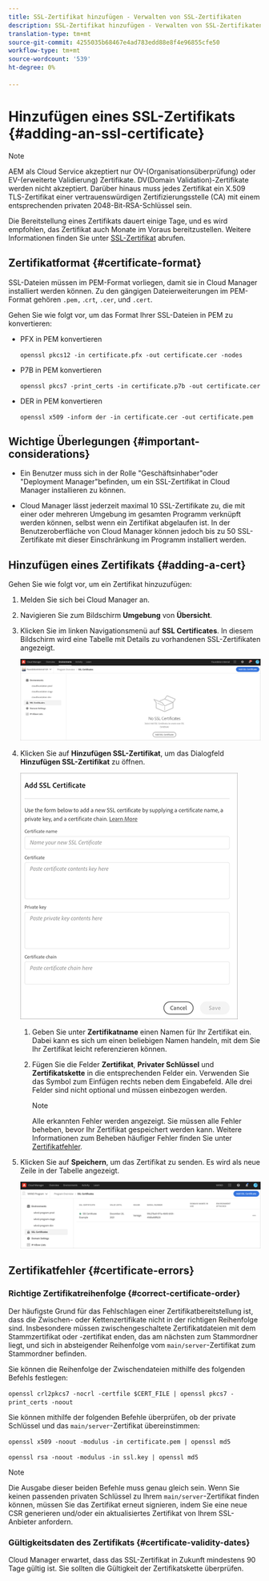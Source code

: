 ```yaml
---
title: SSL-Zertifikat hinzufügen - Verwalten von SSL-Zertifikaten
description: SSL-Zertifikat hinzufügen - Verwalten von SSL-Zertifikaten
translation-type: tm+mt
source-git-commit: 4255035b68467e4ad783edd88e8f4e96855cfe50
workflow-type: tm+mt
source-wordcount: '539'
ht-degree: 0%

---
```



# Hinzufügen eines SSL-Zertifikats {#adding-an-ssl-certificate}

>[!NOTE]
>AEM als Cloud Service akzeptiert nur OV-(Organisationsüberprüfung) oder EV-(erweiterte Validierung) Zertifikate. DV(Domain Validation)-Zertifikate werden nicht akzeptiert. Darüber hinaus muss jedes Zertifikat ein X.509 TLS-Zertifikat einer vertrauenswürdigen Zertifizierungsstelle (CA) mit einem entsprechenden privaten 2048-Bit-RSA-Schlüssel sein.

Die Bereitstellung eines Zertifikats dauert einige Tage, und es wird empfohlen, das Zertifikat auch Monate im Voraus bereitzustellen. Weitere Informationen finden Sie unter [SSL-Zertifikat](/help/implementing/cloud-manager/managing-ssl-certifications/get-ssl-certificate.md) abrufen.

## Zertifikatformat {#certificate-format}

SSL-Dateien müssen im PEM-Format vorliegen, damit sie in Cloud Manager installiert werden können. Zu den gängigen Dateierweiterungen im PEM-Format gehören `.pem,` .`crt`, `.cer`, und `.cert`.

Gehen Sie wie folgt vor, um das Format Ihrer SSL-Dateien in PEM zu konvertieren:

* PFX in PEM konvertieren

   `openssl pkcs12 -in certificate.pfx -out certificate.cer -nodes`

* P7B in PEM konvertieren

   `openssl pkcs7 -print_certs -in certificate.p7b -out certificate.cer`

* DER in PEM konvertieren

   `openssl x509 -inform der -in certificate.cer -out certificate.pem`

## Wichtige Überlegungen {#important-considerations}

* Ein Benutzer muss sich in der Rolle &quot;Geschäftsinhaber&quot;oder &quot;Deployment Manager&quot;befinden, um ein SSL-Zertifikat in Cloud Manager installieren zu können.

* Cloud Manager lässt jederzeit maximal 10 SSL-Zertifikate zu, die mit einer oder mehreren Umgebung im gesamten Programm verknüpft werden können, selbst wenn ein Zertifikat abgelaufen ist. In der Benutzeroberfläche von Cloud Manager können jedoch bis zu 50 SSL-Zertifikate mit dieser Einschränkung im Programm installiert werden.

## Hinzufügen eines Zertifikats {#adding-a-cert}

Gehen Sie wie folgt vor, um ein Zertifikat hinzuzufügen:

1. Melden Sie sich bei Cloud Manager an.
1. Navigieren Sie zum Bildschirm **Umgebung** von **Übersicht**.
1. Klicken Sie im linken Navigationsmenü auf **SSL Certificates**. In diesem Bildschirm wird eine Tabelle mit Details zu vorhandenen SSL-Zertifikaten angezeigt.

   ![](/help/implementing/cloud-manager/assets/ssl/ssl-cert-1.png)

1. Klicken Sie auf **Hinzufügen SSL-Zertifikat**, um das Dialogfeld **Hinzufügen SSL-Zertifikat** zu öffnen.

   ![](/help/implementing/cloud-manager/assets/ssl/ssl-cert-02.png)

   1. Geben Sie unter **Zertifikatname** einen Namen für Ihr Zertifikat ein. Dabei kann es sich um einen beliebigen Namen handeln, mit dem Sie Ihr Zertifikat leicht referenzieren können.
   1. Fügen Sie die Felder **Zertifikat**, **Privater Schlüssel** und **Zertifikatskette** in die entsprechenden Felder ein. Verwenden Sie das Symbol zum Einfügen rechts neben dem Eingabefeld.
Alle drei Felder sind nicht optional und müssen einbezogen werden.

      >[!NOTE]
      >Alle erkannten Fehler werden angezeigt. Sie müssen alle Fehler beheben, bevor Ihr Zertifikat gespeichert werden kann. Weitere Informationen zum Beheben häufiger Fehler finden Sie unter [Zertifikatfehler](#certificate-errors).

1. Klicken Sie auf **Speichern**, um das Zertifikat zu senden. Es wird als neue Zeile in der Tabelle angezeigt.

   ![](/help/implementing/cloud-manager/assets/ssl/ssl-cert-3.png)

## Zertifikatfehler {#certificate-errors}

### Richtige Zertifikatreihenfolge {#correct-certificate-order}

Der häufigste Grund für das Fehlschlagen einer Zertifikatbereitstellung ist, dass die Zwischen- oder Kettenzertifikate nicht in der richtigen Reihenfolge sind. Insbesondere müssen zwischengeschaltete Zertifikatdateien mit dem Stammzertifikat oder -zertifikat enden, das am nächsten zum Stammordner liegt, und sich in absteigender Reihenfolge vom `main/server`-Zertifikat zum Stammordner befinden.

Sie können die Reihenfolge der Zwischendateien mithilfe des folgenden Befehls festlegen:

`openssl crl2pkcs7 -nocrl -certfile $CERT_FILE | openssl pkcs7 -print_certs -noout`

Sie können mithilfe der folgenden Befehle überprüfen, ob der private Schlüssel und das `main/server`-Zertifikat übereinstimmen:

`openssl x509 -noout -modulus -in certificate.pem | openssl md5`

`openssl rsa -noout -modulus -in ssl.key | openssl md5`

>[!NOTE]
>Die Ausgabe dieser beiden Befehle muss genau gleich sein. Wenn Sie keinen passenden privaten Schlüssel zu Ihrem `main/server`-Zertifikat finden können, müssen Sie das Zertifikat erneut signieren, indem Sie eine neue CSR generieren und/oder ein aktualisiertes Zertifikat von Ihrem SSL-Anbieter anfordern.

### Gültigkeitsdaten des Zertifikats {#certificate-validity-dates}

Cloud Manager erwartet, dass das SSL-Zertifikat in Zukunft mindestens 90 Tage gültig ist. Sie sollten die Gültigkeit der Zertifikatskette überprüfen.
